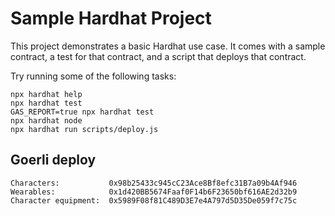 # Sample Hardhat Project

This project demonstrates a basic Hardhat use case. It comes with a sample contract, a test for that contract, and a script that deploys that contract.

Try running some of the following tasks:

```shell
npx hardhat help
npx hardhat test
GAS_REPORT=true npx hardhat test
npx hardhat node
npx hardhat run scripts/deploy.js
```

## Goerli deploy

```
Characters:           0x98b25433c945cC23Ace8Bf8efc31B7a09b4Af946
Wearables:            0x1d420BB5674Faaf0F14b6F23650bf616AE2d32b9
Character equipment:  0x5989F08f81C489D3E7e4A797d5D35De059f7c75c
```